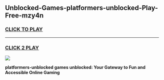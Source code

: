 
## Unblocked-Games-platformers-unblocked-Play-Free-mzy4n
<h3>
<a href="https://premium76.site?title=platformers-unblocked&ref=19M">CLICK TO PLAY</a></h3>
<hr>

<h3>
<a href="https://premium76.site?title=platformers-unblocked&ref=19M">CLICK 2 PLAY</a>
  
</h3>

<a href="https://premium76.site?title=platformers-unblocked&ref=19M"><img src="https://clearcache.store/games.png"></a>


**platformers-unblocked games unblocked: Your Gateway to Fun and Accessible Online Gaming**
